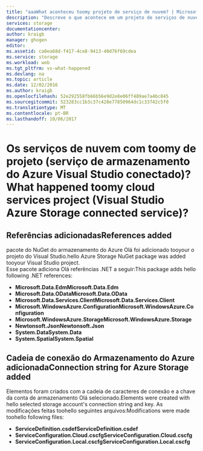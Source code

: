 ```yaml
---
title: "aaaWhat aconteceu toomy projeto de serviço de nuvem? | Microsoft Docs"
description: "Descreve o que acontece em um projeto de serviços de nuvem após conectar tooan conta de armazenamento do Azure usando o Visual Studio conectada a serviços"
services: storage
documentationcenter: 
author: kraigb
manager: ghogen
editor: 
ms.assetid: ca0ea68d-f417-4ce8-9413-40d76f69cdea
ms.service: storage
ms.workload: web
ms.tgt_pltfrm: vs-what-happened
ms.devlang: na
ms.topic: article
ms.date: 12/02/2016
ms.author: kraigb
ms.openlocfilehash: 52e292558fb66b56e9d2e8e06ff489ae7a4bc845
ms.sourcegitcommit: 523283cc1b3c37c428e77850964dc1c33742c5f0
ms.translationtype: MT
ms.contentlocale: pt-BR
ms.lasthandoff: 10/06/2017
---
```

# <a name="what-happened-toomy-cloud-services-project-visual-studio-azure-storage-connected-service"></a><span data-ttu-id="3e27d-104">Os serviços de nuvem com toomy de projeto (serviço de armazenamento do Azure Visual Studio conectado)?</span><span class="sxs-lookup"><span data-stu-id="3e27d-104">What happened toomy cloud services project (Visual Studio Azure Storage connected service)?</span></span>
## <a name="references-added"></a><span data-ttu-id="3e27d-105">Referências adicionadas</span><span class="sxs-lookup"><span data-stu-id="3e27d-105">References added</span></span>
<span data-ttu-id="3e27d-106">pacote do NuGet do armazenamento do Azure Olá foi adicionado tooyour o projeto do Visual Studio.</span><span class="sxs-lookup"><span data-stu-id="3e27d-106">hello Azure Storage NuGet package was added tooyour Visual Studio project.</span></span>  
<span data-ttu-id="3e27d-107">Esse pacote adiciona Olá referências .NET a seguir:</span><span class="sxs-lookup"><span data-stu-id="3e27d-107">This package adds hello following .NET references:</span></span>

* <span data-ttu-id="3e27d-108">**Microsoft.Data.Edm**</span><span class="sxs-lookup"><span data-stu-id="3e27d-108">**Microsoft.Data.Edm**</span></span>
* <span data-ttu-id="3e27d-109">**Microsoft.Data.OData**</span><span class="sxs-lookup"><span data-stu-id="3e27d-109">**Microsoft.Data.OData**</span></span>
* <span data-ttu-id="3e27d-110">**Microsoft.Data.Services.Client**</span><span class="sxs-lookup"><span data-stu-id="3e27d-110">**Microsoft.Data.Services.Client**</span></span>
* <span data-ttu-id="3e27d-111">**Microsoft.WindowsAzure.Configuration**</span><span class="sxs-lookup"><span data-stu-id="3e27d-111">**Microsoft.WindowsAzure.Configuration**</span></span>
* <span data-ttu-id="3e27d-112">**Microsoft.WindowsAzure.Storage**</span><span class="sxs-lookup"><span data-stu-id="3e27d-112">**Microsoft.WindowsAzure.Storage**</span></span>
* <span data-ttu-id="3e27d-113">**Newtonsoft.Json**</span><span class="sxs-lookup"><span data-stu-id="3e27d-113">**Newtonsoft.Json**</span></span>
* <span data-ttu-id="3e27d-114">**System.Data**</span><span class="sxs-lookup"><span data-stu-id="3e27d-114">**System.Data**</span></span>
* <span data-ttu-id="3e27d-115">**System.Spatial**</span><span class="sxs-lookup"><span data-stu-id="3e27d-115">**System.Spatial**</span></span>

## <a name="connection-string-for-azure-storage-added"></a><span data-ttu-id="3e27d-116">Cadeia de conexão do Armazenamento do Azure adicionada</span><span class="sxs-lookup"><span data-stu-id="3e27d-116">Connection string for Azure Storage added</span></span>
<span data-ttu-id="3e27d-117">Elementos foram criados com a cadeia de caracteres de conexão e a chave da conta de armazenamento Olá selecionado.</span><span class="sxs-lookup"><span data-stu-id="3e27d-117">Elements were created with hello selected storage account's connection string and key.</span></span> <span data-ttu-id="3e27d-118">As modificações feitas toohello seguintes arquivos:</span><span class="sxs-lookup"><span data-stu-id="3e27d-118">Modifications were made toohello following files:</span></span>

* <span data-ttu-id="3e27d-119">**ServiceDefinition.csdef**</span><span class="sxs-lookup"><span data-stu-id="3e27d-119">**ServiceDefinition.csdef**</span></span>
* <span data-ttu-id="3e27d-120">**ServiceConfiguration.Cloud.cscfg**</span><span class="sxs-lookup"><span data-stu-id="3e27d-120">**ServiceConfiguration.Cloud.cscfg**</span></span>
* <span data-ttu-id="3e27d-121">**ServiceConfiguration.Local.cscfg**</span><span class="sxs-lookup"><span data-stu-id="3e27d-121">**ServiceConfiguration.Local.cscfg**</span></span>

